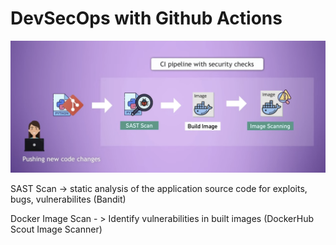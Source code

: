# DevSecOps with Github Actions

<img src="pictures/DevSecOps-pipeline-GH-Actions-python-app.png?raw=true" width="1000">


SAST Scan -> static analysis of the application source code for exploits, bugs, vulnerabilites (Bandit)

Docker Image Scan - > Identify vulnerabilities in built images (DockerHub Scout Image Scanner)
